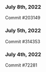 ### July 8th, 2022

Commit #203149

### July 5th, 2022

Commit #314353


### July 4th, 2022

Commit #72281
